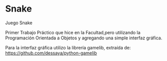 # Snake
Juego Snake

Primer Trabajo Práctico que hice en la Facultad,pero utilizando la Programación Orientada a Objetos y agregando una simple interfaz gráfica.

Para la interfaz gráfica utilizo la librería gamelib, extraída de: https://github.com/dessaya/python-gamelib

